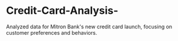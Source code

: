 # Credit-Card-Analysis-
Analyzed data for Mitron Bank's new credit card launch, focusing on customer preferences and behaviors.
